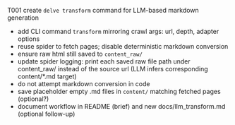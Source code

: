T001 create `delve transform` command for LLM-based markdown generation
- add CLI command `transform` mirroring crawl args: url, depth, adapter options
- reuse spider to fetch pages; disable deterministic markdown conversion
- ensure raw html still saved to `content_raw/`
- update spider logging: print each saved raw file path under content_raw/ instead of the source url (LLM infers corresponding content/*.md target)
- do not attempt markdown conversion in code
- save placeholder empty .md files in `content/` matching fetched pages (optional?)
- document workflow in README (brief) and new docs/llm_transform.md (optional follow-up)

